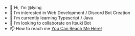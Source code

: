 - 👋 Hi, I’m @lying
- 👀 I’m interested in Web Development / Discord Bot Creation
- 🌱 I’m currently learning Typescript / Java 
- 💞️ I’m looking to collaborate on Itsuki Bot
- 📫 How to reach me [You Can Reach Me Here!](https://discord.gg/R24zsuun5w)

<!---
Kxrai/Kxrai is a ✨ special ✨ repository because its `README.md` (this file) appears on your GitHub profile.
You can click the Preview link to take a look at your changes.
--->
